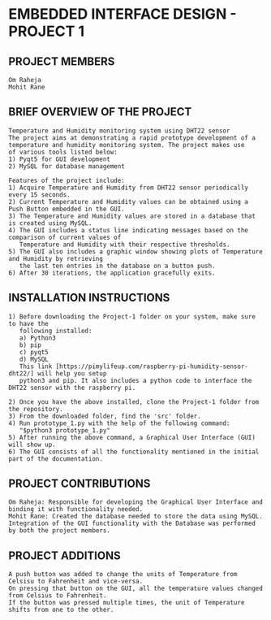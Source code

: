 # EMBEDDED INTERFACE DESIGN - PROJECT 1
## PROJECT MEMBERS
    Om Raheja
    Mohit Rane
## BRIEF OVERVIEW OF THE PROJECT
    Temperature and Humidity monitoring system using DHT22 sensor
    The project aims at demonstrating a rapid prototype development of a temperature and humidity monitoring system. The project makes use     of various tools listed below:
    1) Pyqt5 for GUI development
    2) MySQL for database management
    
    Features of the project include:
    1) Acquire Temperature and Humidity from DHT22 sensor periodically every 15 seconds.
    2) Current Temperature and Humidity values can be obtained using a Push Button embedded in the GUI.
    3) The Temperature and Humidity values are stored in a database that is created using MySQL.
    4) The GUI includes a status line indicating messages based on the comparison of current values of
       Temperature and Humidity with their respective thresholds.
    5) The GUI also includes a graphic window showing plots of Temperature and Humidity by retrieving 
       the last ten entries in the database on a button push.
    6) After 30 iterations, the application gracefully exits.

## INSTALLATION INSTRUCTIONS
    1) Before downloading the Project-1 folder on your system, make sure to have the
       following installed:
       a) Python3
       b) pip
       c) pyqt5
       d) MySQL
       This link [https://pimylifeup.com/raspberry-pi-humidity-sensor-dht22/] will help you setup 
       python3 and pip. It also includes a python code to interface the DHT22 sensor with the raspberry pi.
  
    2) Once you have the above installed, clone the Project-1 folder from the repository.
    3) From the downloaded folder, find the 'src' folder.
    4) Run prototype_1.py with the help of the following command:
       "$python3 prototype_1.py"
    5) After running the above command, a Graphical User Interface (GUI) will show up.
    6) The GUI consists of all the functionality mentioned in the initial part of the documentation.
    
## PROJECT CONTRIBUTIONS
    Om Raheja: Responsible for developing the Graphical User Interface and binding it with functionality needed.
    Mohit Rane: Created the database needed to store the data using MySQL. 
    Integration of the GUI functionality with the Database was performed by both the project members.
    
## PROJECT ADDITIONS
    A push button was added to change the units of Temperature from Celsisu to Fahrenheit and vice-versa. 
    On pressing that button on the GUI, all the temperature values changed from Celsius to Fahrenheit. 
    If the button was pressed multiple times, the unit of Temperature shifts from one to the other.
